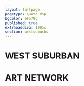 ```yaml
---
layout: fullpage
pagetype: quote map
bgcolor: 69579c
published: true
extrapadding: 100px
section: westsuburbs
---
```


<div class="mapstage"></div>

# WEST SUBURBAN
# ART NETWORK